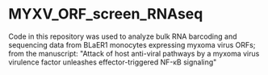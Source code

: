 # MYXV_ORF_screen_RNAseq
Code in this repository was used to analyze bulk RNA barcoding and sequencing data from BLaER1 monocytes expressing myxoma virus ORFs; from the manuscript: "Attack of host anti-viral pathways by a myxoma virus virulence factor unleashes effector-triggered NF-κB signaling"

